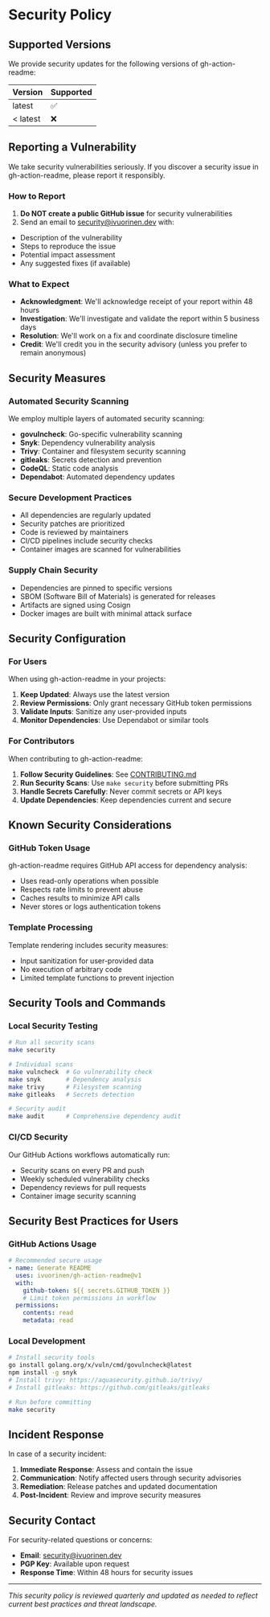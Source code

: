 # Security Policy

## Supported Versions

We provide security updates for the following versions of gh-action-readme:

| Version | Supported          |
| ------- | ------------------ |
| latest  | :white_check_mark: |
| < latest| :x:                |

## Reporting a Vulnerability

We take security vulnerabilities seriously. If you discover a security issue in gh-action-readme, please report it responsibly.

### How to Report

1. **Do NOT create a public GitHub issue** for security vulnerabilities
2. Send an email to [security@ivuorinen.dev](mailto:security@ivuorinen.dev) with:
  - Description of the vulnerability
  - Steps to reproduce the issue
  - Potential impact assessment
  - Any suggested fixes (if available)

### What to Expect

- **Acknowledgment**: We'll acknowledge receipt of your report within 48 hours
- **Investigation**: We'll investigate and validate the report within 5 business days
- **Resolution**: We'll work on a fix and coordinate disclosure timeline
- **Credit**: We'll credit you in the security advisory (unless you prefer to remain anonymous)

## Security Measures

### Automated Security Scanning

We employ multiple layers of automated security scanning:

- **govulncheck**: Go-specific vulnerability scanning
- **Snyk**: Dependency vulnerability analysis
- **Trivy**: Container and filesystem security scanning
- **gitleaks**: Secrets detection and prevention
- **CodeQL**: Static code analysis
- **Dependabot**: Automated dependency updates

### Secure Development Practices

- All dependencies are regularly updated
- Security patches are prioritized
- Code is reviewed by maintainers
- CI/CD pipelines include security checks
- Container images are scanned for vulnerabilities

### Supply Chain Security

- Dependencies are pinned to specific versions
- SBOM (Software Bill of Materials) is generated for releases
- Artifacts are signed using Cosign
- Docker images are built with minimal attack surface

## Security Configuration

### For Users

When using gh-action-readme in your projects:

1. **Keep Updated**: Always use the latest version
2. **Review Permissions**: Only grant necessary GitHub token permissions
3. **Validate Inputs**: Sanitize any user-provided inputs
4. **Monitor Dependencies**: Use Dependabot or similar tools

### For Contributors

When contributing to gh-action-readme:

1. **Follow Security Guidelines**: See [CONTRIBUTING.md](CONTRIBUTING.md)
2. **Run Security Scans**: Use `make security` before submitting PRs
3. **Handle Secrets Carefully**: Never commit secrets or API keys
4. **Update Dependencies**: Keep dependencies current and secure

## Known Security Considerations

### GitHub Token Usage

gh-action-readme requires GitHub API access for dependency analysis:

- Uses read-only operations when possible
- Respects rate limits to prevent abuse
- Caches results to minimize API calls
- Never stores or logs authentication tokens

### Template Processing

Template rendering includes security measures:

- Input sanitization for user-provided data
- No execution of arbitrary code
- Limited template functions to prevent injection

## Security Tools and Commands

### Local Security Testing

```bash
# Run all security scans
make security

# Individual scans
make vulncheck  # Go vulnerability check
make snyk       # Dependency analysis
make trivy      # Filesystem scanning
make gitleaks   # Secrets detection

# Security audit
make audit      # Comprehensive dependency audit
```

### CI/CD Security

Our GitHub Actions workflows automatically run:

- Security scans on every PR and push
- Weekly scheduled vulnerability checks
- Dependency reviews for pull requests
- Container image security scanning

## Security Best Practices for Users

### GitHub Actions Usage

```yaml
# Recommended secure usage
- name: Generate README
  uses: ivuorinen/gh-action-readme@v1
  with:
    github-token: ${{ secrets.GITHUB_TOKEN }}
    # Limit token permissions in workflow
  permissions:
    contents: read
    metadata: read
```

### Local Development

```bash
# Install security tools
go install golang.org/x/vuln/cmd/govulncheck@latest
npm install -g snyk
# Install trivy: https://aquasecurity.github.io/trivy/
# Install gitleaks: https://github.com/gitleaks/gitleaks

# Run before committing
make security
```

## Incident Response

In case of a security incident:

1. **Immediate Response**: Assess and contain the issue
2. **Communication**: Notify affected users through security advisories
3. **Remediation**: Release patches and updated documentation
4. **Post-Incident**: Review and improve security measures

## Security Contact

For security-related questions or concerns:

- **Email**: [security@ivuorinen.dev](mailto:security@ivuorinen.dev)
- **PGP Key**: Available upon request
- **Response Time**: Within 48 hours for security issues

---

*This security policy is reviewed quarterly and updated as needed to reflect current best practices and threat landscape.*
